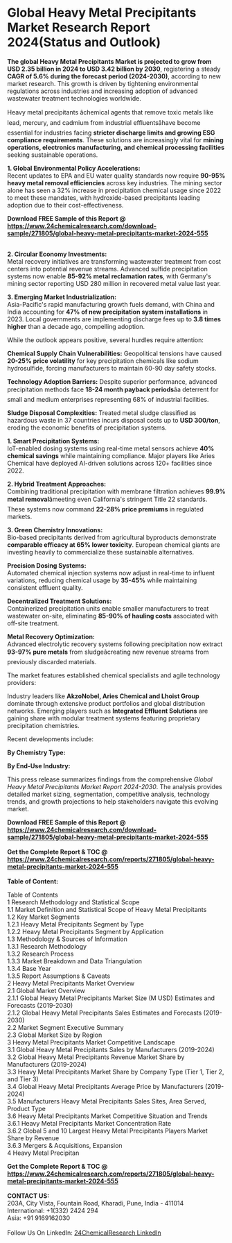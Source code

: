 <h1>Global Heavy Metal Precipitants Market Research Report 2024(Status and Outlook)</h1><p><strong>The global Heavy Metal Precipitants Market is projected to grow from USD 2.35 billion in 2024 to USD 3.42 billion by 2030</strong>, registering a steady <strong>CAGR of 5.6% during the forecast period (2024-2030)</strong>, according to new market research. This growth is driven by tightening environmental regulations across industries and increasing adoption of advanced wastewater treatment technologies worldwide.</p><p>Heavy metal precipitants âchemical agents that remove toxic metals like lead, mercury, and cadmium from industrial effluentsâhave become essential for industries facing <strong>stricter discharge limits and growing ESG compliance requirements</strong>. These solutions are increasingly vital for <strong>mining operations, electronics manufacturing, and chemical processing facilities</strong> seeking sustainable operations.</p><p><strong>1. Global Environmental Policy Accelerations:</strong><br>
Recent updates to EPA and EU water quality standards now require <strong>90-95% heavy metal removal efficiencies</strong> across key industries. The mining sector alone has seen a 32% increase in precipitation chemical usage since 2022 to meet these mandates, with hydroxide-based precipitants leading adoption due to their cost-effectiveness.</p><div><b>Download FREE Sample of this Report @ 
            <a href="https://www.24chemicalresearch.com/download-sample/271805/global-heavy-metal-precipitants-market-2024-555">
            https://www.24chemicalresearch.com/download-sample/271805/global-heavy-metal-precipitants-market-2024-555</a></b></div><br><p><strong>2. Circular Economy Investments:</strong><br>
Metal recovery initiatives are transforming wastewater treatment from cost centers into potential revenue streams. Advanced sulfide precipitation systems now enable <strong>85-92% metal reclamation rates</strong>, with Germany's mining sector reporting USD 280 million in recovered metal value last year.</p><p><strong>3. Emerging Market Industrialization:</strong><br>
Asia-Pacific's rapid manufacturing growth fuels demand, with China and India accounting for <strong>47% of new precipitation system installations</strong> in 2023. Local governments are implementing discharge fees up to <strong>3.8 times higher</strong> than a decade ago, compelling adoption.</p><p>While the outlook appears positive, several hurdles require attention:</p><p><strong>Chemical Supply Chain Vulnerabilities:</strong> Geopolitical tensions have caused <strong>20-25% price volatility</strong> for key precipitation chemicals like sodium hydrosulfide, forcing manufacturers to maintain 60-90 day safety stocks.</p><p><strong>Technology Adoption Barriers:</strong> Despite superior performance, advanced precipitation methods face <strong>18-24 month payback periods</strong>âa deterrent for small and medium enterprises representing 68% of industrial facilities.</p><p><strong>Sludge Disposal Complexities:</strong> Treated metal sludge classified as hazardous waste in 37 countries incurs disposal costs up to <strong>USD 300/ton</strong>, eroding the economic benefits of precipitation systems.</p><p><strong>1. Smart Precipitation Systems:</strong><br>
IoT-enabled dosing systems using real-time metal sensors achieve <strong>40% chemical savings</strong> while maintaining compliance. Major players like Aries Chemical have deployed AI-driven solutions across 120+ facilities since 2022.</p><p><strong>2. Hybrid Treatment Approaches:</strong><br>
Combining traditional precipitation with membrane filtration achieves <strong>99.9% metal removal</strong>âmeeting even California's stringent Title 22 standards. These systems now command <strong>22-28% price premiums</strong> in regulated markets.</p><p><strong>3. Green Chemistry Innovations:</strong><br>
Bio-based precipitants derived from agricultural byproducts demonstrate <strong>comparable efficacy at 65% lower toxicity</strong>. European chemical giants are investing heavily to commercialize these sustainable alternatives.</p><p><strong>Precision Dosing Systems:</strong><br>
	Automated chemical injection systems now adjust in real-time to influent variations, reducing chemical usage by <strong>35-45%</strong> while maintaining consistent effluent quality.</p><p><strong>Decentralized Treatment Solutions:</strong><br>
	Containerized precipitation units enable smaller manufacturers to treat wastewater on-site, eliminating <strong>85-90% of hauling costs</strong> associated with off-site treatment.</p><p><strong>Metal Recovery Optimization:</strong><br>
	Advanced electrolytic recovery systems following precipitation now extract <strong>93-97% pure metals</strong> from sludgeâcreating new revenue streams from previously discarded materials.</p><p>The market features established chemical specialists and agile technology providers:</p><p>Industry leaders like <strong>AkzoNobel, Aries Chemical and Lhoist Group</strong> dominate through extensive product portfolios and global distribution networks. Emerging players such as <strong>Integrated Effluent Solutions</strong> are gaining share with modular treatment systems featuring proprietary precipitation chemistries.</p><p>Recent developments include:</p><p><strong>By Chemistry Type:</strong></p><p><strong>By End-Use Industry:</strong></p><p>This press release summarizes findings from the comprehensive <em>Global Heavy Metal Precipitants Market Report 2024-2030</em>. The analysis provides detailed market sizing, segmentation, competitive analysis, technology trends, and growth projections to help stakeholders navigate this evolving market.</p><div><b>Download FREE Sample of this Report @ 
            <a href="https://www.24chemicalresearch.com/download-sample/271805/global-heavy-metal-precipitants-market-2024-555">
            https://www.24chemicalresearch.com/download-sample/271805/global-heavy-metal-precipitants-market-2024-555</a></b></div><br><div><b>Get the Complete Report & TOC @ 
            <a href="https://www.24chemicalresearch.com/reports/271805/global-heavy-metal-precipitants-market-2024-555">
            https://www.24chemicalresearch.com/reports/271805/global-heavy-metal-precipitants-market-2024-555</a></b></div><br>
            <b>Table of Content:</b><p>Table of Contents<br />
1 Research Methodology and Statistical Scope<br />
1.1 Market Definition and Statistical Scope of Heavy Metal Precipitants<br />
1.2 Key Market Segments<br />
1.2.1 Heavy Metal Precipitants Segment by Type<br />
1.2.2 Heavy Metal Precipitants Segment by Application<br />
1.3 Methodology & Sources of Information<br />
1.3.1 Research Methodology<br />
1.3.2 Research Process<br />
1.3.3 Market Breakdown and Data Triangulation<br />
1.3.4 Base Year<br />
1.3.5 Report Assumptions & Caveats<br />
2 Heavy Metal Precipitants Market Overview<br />
2.1 Global Market Overview<br />
2.1.1 Global Heavy Metal Precipitants Market Size (M USD) Estimates and Forecasts (2019-2030)<br />
2.1.2 Global Heavy Metal Precipitants Sales Estimates and Forecasts (2019-2030)<br />
2.2 Market Segment Executive Summary<br />
2.3 Global Market Size by Region<br />
3 Heavy Metal Precipitants Market Competitive Landscape<br />
3.1 Global Heavy Metal Precipitants Sales by Manufacturers (2019-2024)<br />
3.2 Global Heavy Metal Precipitants Revenue Market Share by Manufacturers (2019-2024)<br />
3.3 Heavy Metal Precipitants Market Share by Company Type (Tier 1, Tier 2, and Tier 3)<br />
3.4 Global Heavy Metal Precipitants Average Price by Manufacturers (2019-2024)<br />
3.5 Manufacturers Heavy Metal Precipitants Sales Sites, Area Served, Product Type<br />
3.6 Heavy Metal Precipitants Market Competitive Situation and Trends<br />
3.6.1 Heavy Metal Precipitants Market Concentration Rate<br />
3.6.2 Global 5 and 10 Largest Heavy Metal Precipitants Players Market Share by Revenue<br />
3.6.3 Mergers & Acquisitions, Expansion<br />
4 Heavy Metal Precipitan</p><div><b>Get the Complete Report & TOC @ 
            <a href="https://www.24chemicalresearch.com/reports/271805/global-heavy-metal-precipitants-market-2024-555">
            https://www.24chemicalresearch.com/reports/271805/global-heavy-metal-precipitants-market-2024-555</a></b></div><br><b>CONTACT US:</b><br>
            203A, City Vista, Fountain Road, Kharadi, Pune, India - 411014<br>
            International: +1(332) 2424 294<br>
            Asia: +91 9169162030 <br><br>
            Follow Us On LinkedIn: <a href="https://www.linkedin.com/company/24chemicalresearch/">24ChemicalResearch LinkedIn</a>